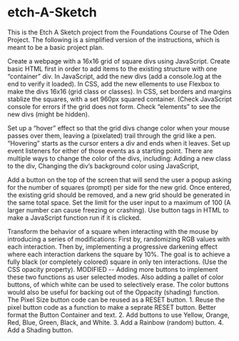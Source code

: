 # etch-A-Sketch
This is the Etch A Sketch project from the Foundations Course of The Oden Project.
The following is a simplified version of the instructions, which is meant to be a basic project plan.

Create a webpage with a 16x16 grid of square divs using JavaScript.
    Create basic HTML first in order to add items to the existing structure with one “container” div. 
    In JavaScript, add  the new divs  (add a console.log at the end to verify it loaded).
    In CSS, add the new ellements to use Flexbox to make the divs 16x16 (grid class or classes). 
    In CSS, set borders and margins stablize the squares, with a set 960px squared container.
    (Check JavaScript console for errors if the grid does not form. Check “elements” to see the new divs (might be hidden).

Set up a “hover” effect so that the grid divs change color when your mouse passes over them, leaving a (pixelated) trail through the grid like a pen.
    “Hovering” starts as the cursor enters a div and ends when it leaves. Set up event listeners for either of those events as a starting point. There are multiple ways to change the color of the divs, including: Adding a new class to the div, Changing the div’s background color using JavaScript, 
    
Add a button on the top of the screen that will send the user a popup asking for the number of squares (prompt) per side for the new grid. Once entered, the existing grid should be removed, and a new grid should be generated in the same total space.
    Set the limit for the user input to a maximum of 100 (A larger number can cause freezing or crashing).
    Use button tags in HTML to make a JavaScript function run if it is clicked.

Transform the behavior of a square when interacting with the mouse by introducing a series of modifications:
    First by, randomizing RGB values with each interaction.
    Then by, implementing a progressive darkening effect where each interaction darkens the square by 10%. The goal is to achieve a fully black (or completely colored) square in only ten interactions. (Use the CSS opacity property).
MODIFIED -- Adding more buttons to implement these two functions as user selected modes. Also adding a pallet of color buttons, of which white can be used to selectively erase. The color buttons would also be useful for backing out of the Oppacity (shading) function.  The Pixel Size button code can be reused as a RESET button.
    1. Reuse the pixel button code as a function to make a seprate RESET button. Better format the Button Container and text.
    2. Add buttons to use Yellow, Orange, Red, Blue, Green, Black, and White.
    3. Add a Rainbow (random) button.
    4. Add a Shading button.

